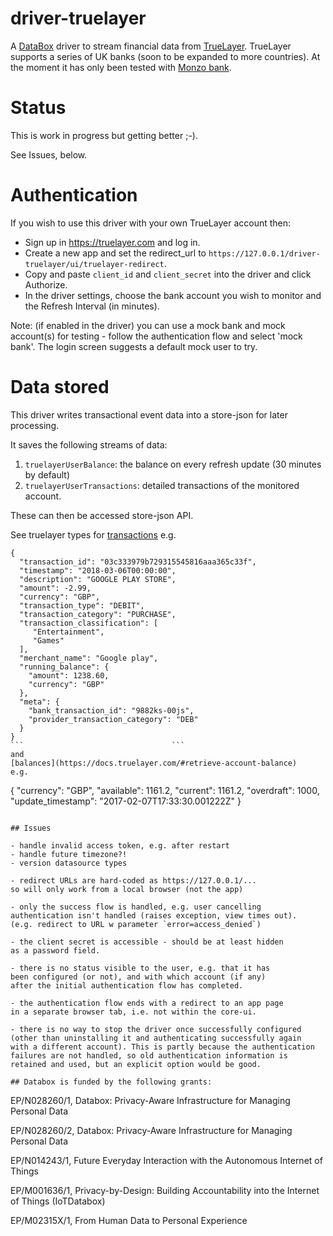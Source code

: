# driver-truelayer

A [DataBox](https://www.databoxproject.uk) driver to stream financial data from [TrueLayer](https://truelayer.com). TrueLayer supports a series of UK banks (soon to be expanded to more countries). At the moment it has only been tested with [Monzo bank](http://monzo.com).


# Status

This is work in progress but getting better ;-).

See Issues, below.

# Authentication

If you wish to use this driver with your own TrueLayer account then:

- Sign up in https://truelayer.com and log in.
- Create a new app and set the redirect_url to `https://127.0.0.1/driver-truelayer/ui/truelayer-redirect`.
- Copy and paste `client_id` and `client_secret` into the driver and click Authorize.
- In the driver settings, choose the bank account you wish to monitor and the Refresh Interval (in minutes).

Note: (if enabled in the driver) you can use a mock bank and mock account(s)
for testing - follow the authentication flow and select 'mock bank'. 
The login screen suggests a default mock user to try.

# Data stored
This driver writes transactional event data into a store-json for later processing.

It saves the following streams of data:

1. `truelayerUserBalance`: the balance on every refresh update (30 minutes by default)
2. `truelayerUserTransactions`: detailed transactions of the monitored account.

These can then be accessed store-json API.

See truelayer types for 
[transactions](https://docs.truelayer.com/#retrieve-account-transactions)
e.g.
```
{
  "transaction_id": "03c333979b729315545816aaa365c33f",
  "timestamp": "2018-03-06T00:00:00",
  "description": "GOOGLE PLAY STORE",
  "amount": -2.99,
  "currency": "GBP",
  "transaction_type": "DEBIT",
  "transaction_category": "PURCHASE",
  "transaction_classification": [
     "Entertainment",
     "Games"
  ],
  "merchant_name": "Google play",
  "running_balance": {
    "amount": 1238.60, 
    "currency": "GBP"
  },
  "meta": {
    "bank_transaction_id": "9882ks-00js",
    "provider_transaction_category": "DEB"
  }
}
```								    ```
and
[balances](https://docs.truelayer.com/#retrieve-account-balance)
e.g. 
```
{
  "currency": "GBP",
  "available": 1161.2,
  "current": 1161.2,
  "overdraft": 1000,
  "update_timestamp": "2017-02-07T17:33:30.001222Z"
}
```

## Issues

- handle invalid access token, e.g. after restart
- handle future timezone?!
- version datasource types

- redirect URLs are hard-coded as https://127.0.0.1/... 
so will only work from a local browser (not the app)

- only the success flow is handled, e.g. user cancelling
authentication isn't handled (raises exception, view times out).
(e.g. redirect to URL w parameter `error=access_denied`)

- the client secret is accessible - should be at least hidden
as a password field.

- there is no status visible to the user, e.g. that it has 
been configured (or not), and with which account (if any) 
after the initial authentication flow has completed.

- the authentication flow ends with a redirect to an app page
in a separate browser tab, i.e. not within the core-ui.

- there is no way to stop the driver once successfully configured
(other than uninstalling it and authenticating successfully again
with a different account). This is partly because the authentication
failures are not handled, so old authentication information is
retained and used, but an explicit option would be good.

## Databox is funded by the following grants:

```
EP/N028260/1, Databox: Privacy-Aware Infrastructure for Managing Personal Data

EP/N028260/2, Databox: Privacy-Aware Infrastructure for Managing Personal Data

EP/N014243/1, Future Everyday Interaction with the Autonomous Internet of Things

EP/M001636/1, Privacy-by-Design: Building Accountability into the Internet of Things (IoTDatabox)

EP/M02315X/1, From Human Data to Personal Experience

```
